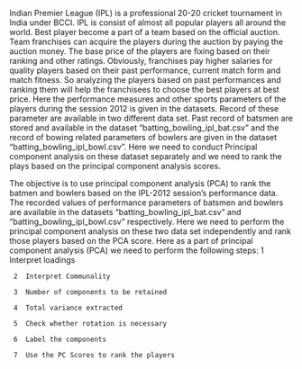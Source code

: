 Indian Premier League (IPL) is a professional 20-20 cricket tournament in India under BCCI. IPL is consist of almost all popular players all around the world.  Best player become a part of a team based on the official auction. Team franchises can acquire the players during the auction by paying the auction money. The base price of the players are fixing based on their ranking and other ratings. Obviously, franchises pay higher salaries for quality players based on their past performance, current match form and match fitness. So analyzing the players based on past performances and ranking them will help the franchisees to choose the best players at best price.
Here the performance measures and other sports parameters of the players during the session 2012 is given in the datasets. Record of these parameter are available in two different data set. Past record of batsmen are stored and available in the dataset “batting_bowling_ipl_bat.csv” and the record of bowing related parameters of bowlers are given in the dataset “batting_bowling_ipl_bowl.csv”. Here we need to conduct Principal component analysis on these dataset separately and we need to rank the plays based on the principal component analysis scores.


The objective is to use principal component analysis (PCA) to rank the batmen and bowlers based on the IPL-2012 session’s performance data. The recorded values of performance parameters of batsmen and bowlers are available in the datasets “batting_bowling_ipl_bat.csv” and “batting_bowling_ipl_bowl.csv” respectively. Here we need to perform the principal component analysis on these two data set independently and rank those players based on the PCA score. Here as a part of principal component analysis (PCA) we need to perform the following steps:
     1	Interpret loadings

     2	Interpret Communality

     3	Number of components to be retained

     4	Total variance extracted

     5	Check whether rotation is necessary

     6	Label the components

     7	Use the PC Scores to rank the players

